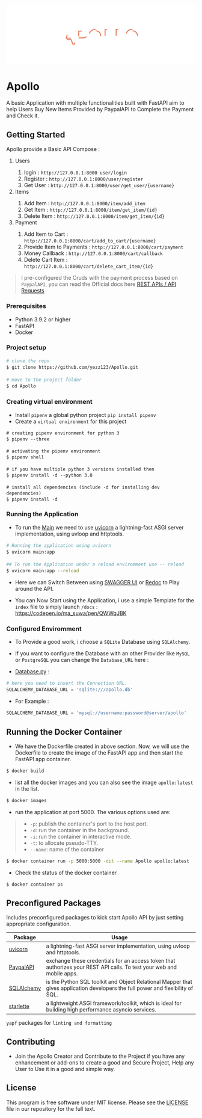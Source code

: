 ![apollo](.github/header.svg)

# Apollo

A basic Application with multiple functionalities built with FastAPI aim to help Users Buy New Items Provided by PaypalAPI to Complete the Payment and Check it.

## Getting Started

Apollo provide a Basic API Compose :

<ol>
    <li>Users</li>
<ol>
        <li>login : <code>http://127.0.0.1:8000 user/login</code> </li>
        <li>Register : <code>http://127.0.0.1:8000/user/register</code></li>
        <li>Get User : <code>http://127.0.0.1:8000/user/get_user/{username}</code></li>
</ol>
    <li>Items</li>
<ol>
        <li>Add Item : <code>http://127.0.0.1:8000/item/add_item</code></li>
        <li>Get Item : <code>http://127.0.0.1:8000/item/get_item/{id}</code></li>
        <li>Delete Item : <code>http://127.0.0.1:8000/item/get_item/{id}</code></li>
</ol>
    <li>Payment</li>
<ol>
        <li>Add Item to Cart : <code>http://127.0.0.1:8000/cart/add_to_cart/{username}</code></li>
        <li>Provide Item to Payments : <code>http://127.0.0.1:8000/cart/payment</code></li>
        <li>Money Callback : <code>http://127.0.0.1:8000/cart/callback</code></li>
        <li>Delete Cart Item : <code>http://127.0.0.1:8000/cart/delete_cart_item/{id}</code></li>
</ol>
</ol>

> I pre-configured the Cruds with the payment process based on `PaypalAPI`, you can read the Official docs here [REST APIs / API Requests](https://developer.paypal.com/docs/api/reference/api-requests/)

### Prerequisites

- Python 3.9.2 or higher
- FastAPI
- Docker

### Project setup

```sh
# clone the repo
$ git clone https://github.com/yezz123/Apollo.git

# move to the project folder
$ cd Apollo
```

### Creating virtual environment

- Install `pipenv` a global python project `pip install pipenv`
- Create a `virtual environment` for this project

```shell
# creating pipenv environment for python 3
$ pipenv --three

# activating the pipenv environment
$ pipenv shell

# if you have multiple python 3 versions installed then
$ pipenv install -d --python 3.8

# install all dependencies (include -d for installing dev dependencies)
$ pipenv install -d
```

### Running the Application

- To run the [Main](main.py) we need to use [uvicorn](https://www.uvicorn.org/) a lightning-fast ASGI server implementation, using uvloop and httptools.

```sh
# Running the application using uvicorn
$ uvicorn main:app

## To run the Application under a reload enviromment use -- reload
$ uvicorn main:app --reload
```

- Here we can Switch Between using [SWAGGER UI](https://swagger.io/tools/swagger-ui/) or [Redoc](https://redocly.github.io/redoc/) to Play around the API.

- You can Now Start using the Application, i use a simple Template for the `index` file to simply launch `/docs` : <https://codepen.io/ma_suwa/pen/QWWqJBK>

### Configured Enviromment

- To Provide a good work, i choose a `SQLite` Database using `SQLAlchemy`.
- If you want to configure the Database with an other Provider like `MySQL` or `PostgreSQL` you can change the `Database_URL` here :

- [Database.py](data/database.py) :

```py
# here you need to insert the Connection URL.
SQLALCHEMY_DATABASE_URL = 'sqlite:///apollo.db'
```

- For Example : 

```py
SQLALCHEMY_DATABASE_URL = 'mysql://username:password@server/apollo'
```

## Running the Docker Container

- We have the Dockerfile created in above section. Now, we will use the Dockerfile to create the image of the FastAPI app and then start the FastAPI app container.

```sh
$ docker build
```

- list all the docker images and you can also see the image `apollo:latest` in the list.

```sh
$ docker images
```

- run the application at port 5000. The various options used are:

> - `-p`: publish the container's port to the host port.
> - `-d`: run the container in the background.
> - `-i`: run the container in interactive mode.
> - `-t`: to allocate pseudo-TTY.
> - `--name`: name of the container

```sh
$ docker container run -p 5000:5000 -dit --name Apollo apollo:latest
```

- Check the status of the docker container

```sh
$ docker container ps
```

## Preconfigured Packages

Includes preconfigured packages to kick start Apollo API by just setting appropriate configuration.

| Package                                                      | Usage                                                                                                                           |
| ------------------------------------------------------------ | ------------------------------------------------------------------------------------------------------------------------------- |
| [uvicorn](https://www.uvicorn.org/)                          | a lightning-fast ASGI server implementation, using uvloop and httptools.                                                        |
| [PaypalAPI](https://developer.paypal.com/docs/api/overview/) | exchange these credentials for an access token that authorizes your REST API calls. To test your web and mobile apps.           |
| [SQLAlchemy](https://www.sqlalchemy.org/)                    | is the Python SQL toolkit and Object Relational Mapper that gives application developers the full power and flexibility of SQL. |
| [starlette](https://www.starlette.io/)                       | a lightweight ASGI framework/toolkit, which is ideal for building high performance asyncio services.                            |

`yapf` packages for `linting and formatting`

## Contributing

- Join the Apollo Creator and Contribute to the Project if you have any enhancement or add-ons to create a good and Secure Project, Help any User to Use it in a good and simple way.

## License

This program is free software under MIT license. Please see the [LICENSE](LICENSE) file in our repository for the full text.
